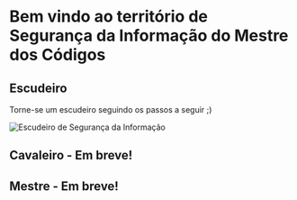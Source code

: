 # Bem  vindo ao território de Segurança da Informação do Mestre dos Códigos

## Escudeiro

Torne-se um escudeiro seguindo os passos a seguir ;)

![Escudeiro de Segurança da Informação](https://github.com/db1global/mestre-dos-codigos/blob/master/docs/img/escudeiro_seguranca_informacao.png?raw=true)

## Cavaleiro - Em breve!

## Mestre - Em breve!

